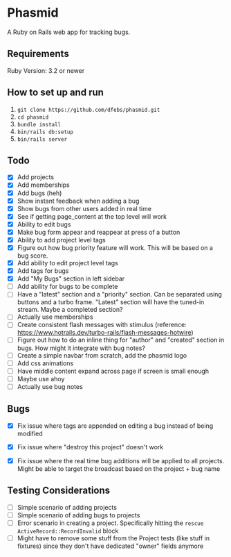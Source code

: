 # Phasmid
A Ruby on Rails web app for tracking bugs.

## Requirements
Ruby Version: 3.2 or newer

## How to set up and run
1. `git clone https://github.com/dfebs/phasmid.git`
1. `cd phasmid`
1. `bundle install`
1. `bin/rails db:setup`
1. `bin/rails server`

## Todo
- [x] Add projects
- [x] Add memberships
- [x] Add bugs (heh)
- [x] Show instant feedback when adding a bug
- [x] Show bugs from other users added in real time
- [x] See if getting page_content at the top level will work
- [x] Ability to edit bugs
- [x] Make bug form appear and reappear at press of a button
- [x] Ability to add project level tags
- [x] Figure out how bug priority feature will work. This will be based on a bug score.
- [x] Add ability to edit project level tags
- [x] Add tags for bugs
- [x] Add "My Bugs" section in left sidebar
- [ ] Add ability for bugs to be complete
- [ ] Have a "latest" section and a "priority" section. Can be separated using buttons and a turbo frame. "Latest" section will have the tuned-in stream. Maybe a completed section?
- [ ] Actually use memberships
- [ ] Create consistent flash messages with stimulus (reference: https://www.hotrails.dev/turbo-rails/flash-messages-hotwire)
- [ ] Figure out how to do an inline thing for "author" and "created" section in bugs. How might it integrate with bug notes?
- [ ] Create a simple navbar from scratch, add the phasmid logo
- [ ] Add css animations
- [ ] Have middle content expand across page if screen is small enough
- [ ] Maybe use ahoy
- [ ] Actually use bug notes

## Bugs
- [x] Fix issue where tags are appended on editing a bug instead of being modified
- [x] Fix issue where "destroy this project" doesn't work
- [x] Fix issue where the real time bug additions will be applied to all projects. Might be able to target the broadcast based on the project + bug name


## Testing Considerations
- [ ] Simple scenario of adding projects
- [ ] Simple scenario of adding bugs to projects
- [ ] Error scenario in creating a project. Specifically hitting the `rescue ActiveRecord::RecordInvalid` block
- [ ] Might have to remove some stuff from the Project tests (like stuff in fixtures) since they don't have dedicated "owner" fields anymore